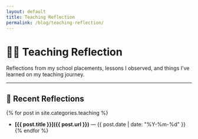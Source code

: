 ```yaml
---
layout: default
title: Teaching Reflection
permalink: /blog/teaching-reflection/
---
```


# 🧑‍🏫 Teaching Reflection

Reflections from my school placements, lessons I observed, and things I’ve learned on my teaching journey.

---

## 📘 Recent Reflections

{% for post in site.categories.teaching %}
- **[{{ post.title }}]({{ post.url }})** — {{ post.date | date: "%Y-%m-%d" }}
{% endfor %}
